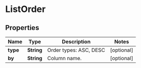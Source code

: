 
# ListOrder

## Properties
Name | Type | Description | Notes
------------ | ------------- | ------------- | -------------
**type** | **String** | Order types: ASC, DESC |  [optional]
**by** | **String** | Column name. |  [optional]



